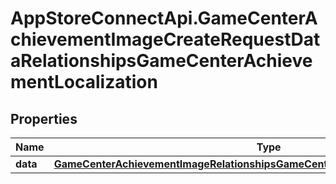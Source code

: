 # AppStoreConnectApi.GameCenterAchievementImageCreateRequestDataRelationshipsGameCenterAchievementLocalization

## Properties

Name | Type | Description | Notes
------------ | ------------- | ------------- | -------------
**data** | [**GameCenterAchievementImageRelationshipsGameCenterAchievementLocalizationData**](GameCenterAchievementImageRelationshipsGameCenterAchievementLocalizationData.md) |  | 


